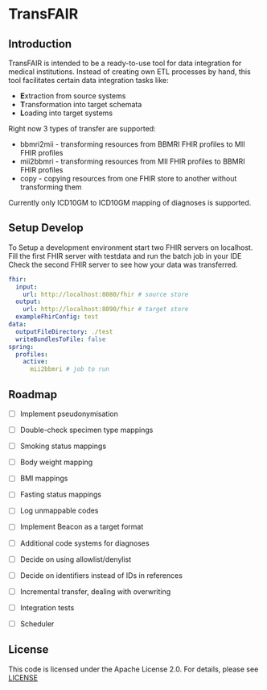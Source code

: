 # TransFAIR

## Introduction

TransFAIR is intended to be a ready-to-use tool for data integration for medical institutions. Instead of creating own ETL processes by hand, this tool facilitates certain data integration tasks like:

- **E**xtraction from source systems
- **T**ransformation into target schemata
- **L**oading into target systems

Right now 3 types of transfer are supported:
- bbmri2mii - transforming resources from BBMRI FHIR profiles to MII FHIR profiles
- mii2bbmri - transforming resources from MII FHIR profiles to BBMRI FHIR profiles
- copy - copying resources from one FHIR store to another without transforming them

Currently only ICD10GM to ICD10GM mapping of diagnoses is supported. 

## Setup Develop

To Setup a development environment start two FHIR servers on localhost. Fill the first FHIR server with testdata and run the batch job in your IDE
Check the second FHIR server to see how your data was transferred. 

``` yml
fhir:
  input:
    url: http://localhost:8080/fhir # source store
  output:
    url: http://localhost:8090/fhir # target store
  exampleFhirConfig: test
data:
  outputFileDirectory: ./test
  writeBundlesToFile: false
spring:
  profiles:
    active:
      mii2bbmri # job to run
```

## Roadmap

- [ ] Implement pseudonymisation
- [ ] Double-check specimen type mappings 
- [ ] Smoking status mappings
- [ ] Body weight mapping
- [ ] BMI mappings
- [ ] Fasting status mappings
- [ ] Log unmappable codes
- [ ] Implement Beacon as a target format
- [ ] Additional code systems for diagnoses
- [ ] Decide on using allowlist/denylist
- [ ] Decide on identifiers instead of IDs in references
- [ ] Incremental transfer, dealing with overwriting
- [ ] Integration tests
- [ ] Scheduler


## License

This code is licensed under the Apache License 2.0. For details, please see [LICENSE](./LICENSE)


